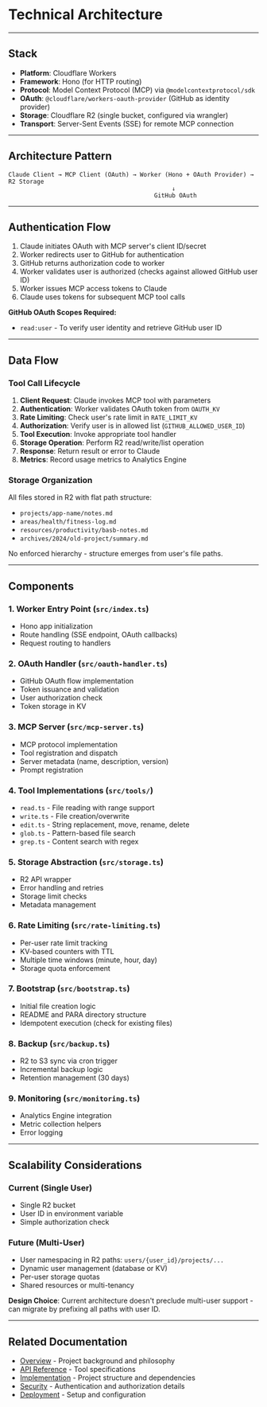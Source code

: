 # Technical Architecture

---

## Stack

- **Platform**: Cloudflare Workers
- **Framework**: Hono (for HTTP routing)
- **Protocol**: Model Context Protocol (MCP) via `@modelcontextprotocol/sdk`
- **OAuth**: `@cloudflare/workers-oauth-provider` (GitHub as identity provider)
- **Storage**: Cloudflare R2 (single bucket, configured via wrangler)
- **Transport**: Server-Sent Events (SSE) for remote MCP connection

---

## Architecture Pattern

```
Claude Client → MCP Client (OAuth) → Worker (Hono + OAuth Provider) → R2 Storage
                                              ↓
                                         GitHub OAuth
```

---

## Authentication Flow

1. Claude initiates OAuth with MCP server's client ID/secret
2. Worker redirects user to GitHub for authentication
3. GitHub returns authorization code to worker
4. Worker validates user is authorized (checks against allowed GitHub user ID)
5. Worker issues MCP access tokens to Claude
6. Claude uses tokens for subsequent MCP tool calls

**GitHub OAuth Scopes Required:**
- `read:user` - To verify user identity and retrieve GitHub user ID

---

## Data Flow

### Tool Call Lifecycle

1. **Client Request**: Claude invokes MCP tool with parameters
2. **Authentication**: Worker validates OAuth token from `OAUTH_KV`
3. **Rate Limiting**: Check user's rate limit in `RATE_LIMIT_KV`
4. **Authorization**: Verify user is in allowed list (`GITHUB_ALLOWED_USER_ID`)
5. **Tool Execution**: Invoke appropriate tool handler
6. **Storage Operation**: Perform R2 read/write/list operation
7. **Response**: Return result or error to Claude
8. **Metrics**: Record usage metrics to Analytics Engine

### Storage Organization

All files stored in R2 with flat path structure:
- `projects/app-name/notes.md`
- `areas/health/fitness-log.md`
- `resources/productivity/basb-notes.md`
- `archives/2024/old-project/summary.md`

No enforced hierarchy - structure emerges from user's file paths.

---

## Components

### 1. Worker Entry Point (`src/index.ts`)
- Hono app initialization
- Route handling (SSE endpoint, OAuth callbacks)
- Request routing to handlers

### 2. OAuth Handler (`src/oauth-handler.ts`)
- GitHub OAuth flow implementation
- Token issuance and validation
- User authorization check
- Token storage in KV

### 3. MCP Server (`src/mcp-server.ts`)
- MCP protocol implementation
- Tool registration and dispatch
- Server metadata (name, description, version)
- Prompt registration

### 4. Tool Implementations (`src/tools/`)
- `read.ts` - File reading with range support
- `write.ts` - File creation/overwrite
- `edit.ts` - String replacement, move, rename, delete
- `glob.ts` - Pattern-based file search
- `grep.ts` - Content search with regex

### 5. Storage Abstraction (`src/storage.ts`)
- R2 API wrapper
- Error handling and retries
- Storage limit checks
- Metadata management

### 6. Rate Limiting (`src/rate-limiting.ts`)
- Per-user rate limit tracking
- KV-based counters with TTL
- Multiple time windows (minute, hour, day)
- Storage quota enforcement

### 7. Bootstrap (`src/bootstrap.ts`)
- Initial file creation logic
- README and PARA directory structure
- Idempotent execution (check for existing files)

### 8. Backup (`src/backup.ts`)
- R2 to S3 sync via cron trigger
- Incremental backup logic
- Retention management (30 days)

### 9. Monitoring (`src/monitoring.ts`)
- Analytics Engine integration
- Metric collection helpers
- Error logging

---

## Scalability Considerations

### Current (Single User)
- Single R2 bucket
- User ID in environment variable
- Simple authorization check

### Future (Multi-User)
- User namespacing in R2 paths: `users/{user_id}/projects/...`
- Dynamic user management (database or KV)
- Per-user storage quotas
- Shared resources or multi-tenancy

**Design Choice**: Current architecture doesn't preclude multi-user support - can migrate by prefixing all paths with user ID.

---

## Related Documentation

- [Overview](./overview.md) - Project background and philosophy
- [API Reference](./api-reference.md) - Tool specifications
- [Implementation](./implementation.md) - Project structure and dependencies
- [Security](./security.md) - Authentication and authorization details
- [Deployment](./deployment.md) - Setup and configuration
